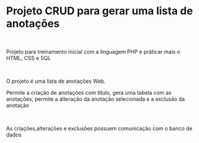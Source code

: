 <h1>Projeto CRUD para gerar uma lista de anotações</h1>
<br>
<p>Projeto para treinamento inicial com a linguagem PHP e práticar mais o HTML, CSS e SQL</p>
<br>
<p>O projeto é uma lista de anotações Web.</p>
<p>Permite a criação de anotações com título, gera uma tabela com as anotações, permite a alteração da anotação selecionada e a exclusão da anotação</p>
<br>
<p>As criações,alterações e exclusões possuem comunicação com o banco de dados</p>
